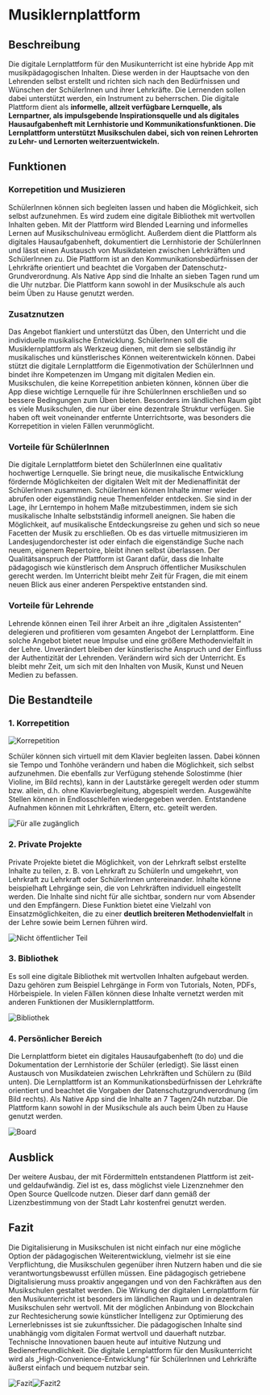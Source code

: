 # Musiklernplattform

## Beschreibung
Die digitale Lernplattform für den Musikunterricht ist eine hybride App mit musikpädagogischen Inhalten. Diese werden in der Hauptsache von den Lehrenden selbst erstellt und richten sich nach den Bedürfnissen und Wünschen der SchülerInnen und ihrer Lehrkräfte. Die Lernenden sollen dabei unterstützt werden, ein Instrument zu beherrschen. Die digitale Plattform dient als **informelle, allzeit verfügbare Lernquelle, als Lernpartner, als impulsgebende Inspirationsquelle und als digitales Hausaufgabenheft mit Lernhistorie und Kommunikationsfunktionen. Die Lernplattform unterstützt Musikschulen dabei, sich von reinen Lehrorten zu Lehr- und Lernorten weiterzuentwickeln.**

## Funktionen
### Korrepetition und Musizieren
SchülerInnen können sich begleiten lassen und haben die Möglichkeit, sich selbst aufzunehmen. Es wird zudem eine digitale Bibliothek mit wertvollen Inhalten geben. Mit der Plattform wird Blended Learning und informelles Lernen auf Musikschulniveau ermöglicht. Außerdem dient die Plattform als digitales Hausaufgabenheft, dokumentiert die Lernhistorie der SchülerInnen und lässt einen Austausch von Musikdateien zwischen Lehrkräften und SchülerInnen zu. Die Plattform ist an den Kommunikationsbedürfnissen der Lehrkräfte orientiert und beachtet die Vorgaben der Datenschutz-Grundverordnung. Als Native App sind die Inhalte an sieben Tagen rund um die Uhr nutzbar. Die Plattform kann sowohl in der Musikschule als auch beim Üben zu Hause genutzt werden.

### Zusatznutzen
Das Angebot flankiert und unterstützt das Üben, den Unterricht und die individuelle musikalische Entwicklung. SchülerInnen soll die Musiklernplattform als Werkzeug dienen, mit dem sie selbständig ihr musikalisches und künstlerisches Können weiterentwickeln können. Dabei stützt die digitale Lernplattform die Eigenmotivation der SchülerInnen und bindet ihre Kompetenzen im Umgang mit digitalen Medien ein. Musikschulen, die keine Korrepetition anbieten können, können über die App diese wichtige Lernquelle für ihre SchülerInnen erschließen und so bessere Bedingungen zum Üben bieten. Besonders im ländlichen Raum gibt es viele Musikschulen, die nur über eine dezentrale Struktur verfügen. Sie haben oft weit voneinander entfernte Unterrichtsorte, was besonders die Korrepetition in vielen Fällen verunmöglicht.

### Vorteile für SchülerInnen
Die digitale Lernplattform bietet den SchülerInnen eine qualitativ hochwertige Lernquelle. Sie bringt neue, die musikalische Entwicklung fördernde Möglichkeiten der digitalen Welt mit der Medienaffinität der SchülerInnen zusammen. SchülerInnen können Inhalte immer wieder abrufen oder eigenständig neue Themenfelder entdecken. Sie sind in der Lage, ihr Lerntempo in hohem Maße mitzubestimmen, indem sie sich musikalische Inhalte selbstständig informell aneignen. Sie haben die Möglichkeit, auf musikalische Entdeckungsreise zu gehen und sich so neue Facetten der Musik zu erschließen. Ob es das virtuelle mitmusizieren im Landesjugendorchester ist oder einfach die eigenständige Suche nach neuem, eigenem Repertoire, bleibt ihnen selbst überlassen. Der Qualitätsanspruch der Plattform ist Garant dafür, dass die Inhalte pädagogisch wie künstlerisch dem Anspruch öffentlicher Musikschulen gerecht werden. Im Unterricht bleibt mehr Zeit für Fragen, die mit einem neuen Blick aus einer anderen Perspektive entstanden sind.

### Vorteile für Lehrende
Lehrende können einen Teil ihrer Arbeit an ihre „digitalen Assistenten“ delegieren und profitieren vom gesamten Angebot der Lernplattform. Eine solche Angebot bietet neue Impulse und eine größere Methodenvielfalt in der Lehre. Unverändert bleiben der künstlerische Anspruch und der Einfluss der Authentizität der Lehrenden. Verändern wird sich der Unterricht. Es bleibt mehr Zeit, um sich mit den Inhalten von Musik, Kunst und Neuen Medien zu befassen.

## Die Bestandteile
### 1. Korrepetition
![Korrepetition](/readme_korrepetition.jpg)

Schüler können sich virtuell mit dem Klavier begleiten lassen. Dabei können sie Tempo und Tonhöhe verändern und haben die Möglichkeit, sich selbst aufzunehmen. Die ebenfalls zur Verfügung stehende Solostimme (hier Violine, im Bild rechts), kann in der Lautstärke geregelt werden oder stumm bzw. allein, d.h. ohne Klavierbegleitung, abgespielt werden. Ausgewählte Stellen können in Endlosschleifen wiedergegeben werden. Entstandene Aufnahmen können mit Lehrkräften, Eltern, etc. geteilt werden.

![Für alle zugänglich](/readme_zugaenglich.png)

### 2. Private Projekte
Private Projekte bietet die Möglichkeit, von der Lehrkraft selbst erstellte Inhalte zu teilen, z. B. von Lehrkraft zu SchülerIn und umgekehrt, von Lehrkraft zu Lehrkraft oder SchülerInnen untereinander. Inhalte könne beispielhaft Lehrgänge sein, die von Lehrkräften individuell eingestellt werden. Die Inhalte sind nicht für alle sichtbar, sondern nur vom Absender und den Empfängern. Diese Funktion bietet eine Vielzahl von Einsatzmöglichkeiten, die zu einer **deutlich breiteren Methodenvielfalt** in der Lehre sowie beim Lernen führen wird.

![Nicht öffentlicher Teil](/readme_privat.jpg)

### 3. Bibliothek
Es soll eine digitale Bibliothek mit wertvollen Inhalten aufgebaut werden. Dazu gehören zum Beispiel Lehrgänge in Form von Tutorials, Noten, PDFs, Hörbeispiele. In vielen Fällen können diese Inhalte vernetzt werden mit anderen Funktionen der Musiklernplattform.

![Bibliothek](/readme_zugaenglich.jpg)

### 4. Persönlicher Bereich
Die Lernplattform bietet ein digitales Hausaufgabenheft (to do) und die Dokumentation der Lernhistorie der Schüler (erledigt). Sie lässt einen Austausch von Musikdateien zwischen Lehrkräften und Schülern zu (Bild unten).
Die Lernplattform ist an Kommunikationsbedürfnissen der Lehrkräfte orientiert und beachtet die Vorgaben der Datenschutzgrundverordnung (im Bild rechts). Als Native App sind die Inhalte an 7 Tagen/24h nutzbar. Die Plattform kann sowohl in der Musikschule als auch beim Üben zu Hause genutzt werden.

![Board](/readme_board.png)

## Ausblick
Der weitere Ausbau, der mit Fördermitteln entstandenen Plattform ist zeit- und geldaufwändig. Ziel ist es, dass möglichst viele Lizenznehmer den Open Source Quellcode nutzen. Dieser darf dann gemäß der Lizenzbestimmung von der Stadt Lahr kostenfrei genutzt werden.

## Fazit
Die Digitalisierung in Musikschulen ist nicht einfach nur eine mögliche Option der pädagogischen Weiterentwicklung, vielmehr ist sie eine Verpflichtung, die Musikschulen gegenüber ihren Nutzern haben und die sie verantwortungsbewusst erfüllen müssen. Eine pädagogisch getriebene Digitalisierung muss proaktiv angegangen und von den Fachkräften aus den Musikschulen gestaltet werden.
Die Wirkung der digitalen Lernplattform für den Musikunterricht ist besonders im ländlichen Raum und in dezentralen Musikschulen sehr wertvoll. Mit der möglichen Anbindung von Blockchain zur Rechtesicherung sowie künstlicher Intelligenz zur Optimierung des Lernerlebnisses ist sie zukunftssicher. Die pädagogischen Inhalte sind unabhängig vom digitalen Format wertvoll und dauerhaft nutzbar. Technische Innovationen bauen heute auf intuitive Nutzung und Bedienerfreundlichkeit. Die digitale Lernplattform für den Musikunterricht wird als „High-Convenience-Entwicklung“ für SchülerInnen und Lehrkräfte äußerst einfach und bequem nutzbar sein.

![Fazit](/readme_icons.png)![Fazit2](/readme_privat.jpg)
